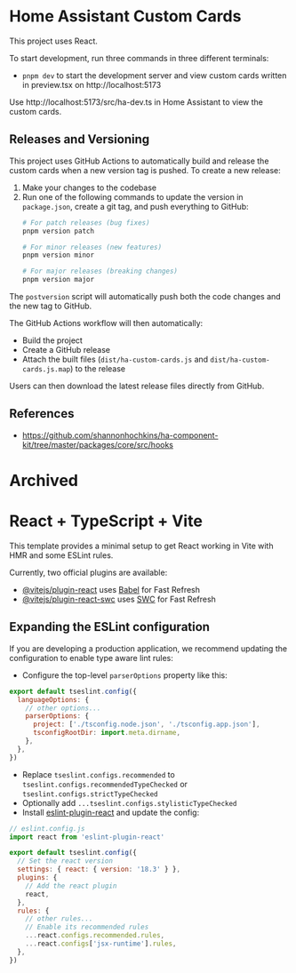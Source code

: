 # Home Assistant Custom Cards
This project uses React.

To start development, run three commands in three different terminals:
- `pnpm dev` to start the development server and view custom cards written in preview.tsx on http://localhost:5173

Use http://localhost:5173/src/ha-dev.ts in Home Assistant to view the custom cards.

## Releases and Versioning

This project uses GitHub Actions to automatically build and release the custom cards when a new version tag is pushed. To create a new release:

1. Make your changes to the codebase
2. Run one of the following commands to update the version in `package.json`, create a git tag, and push everything to GitHub:
   ```bash
   # For patch releases (bug fixes)
   pnpm version patch

   # For minor releases (new features)
   pnpm version minor

   # For major releases (breaking changes)
   pnpm version major
   ```

The `postversion` script will automatically push both the code changes and the new tag to GitHub.

The GitHub Actions workflow will then automatically:
- Build the project
- Create a GitHub release
- Attach the built files (`dist/ha-custom-cards.js` and `dist/ha-custom-cards.js.map`) to the release

Users can then download the latest release files directly from GitHub.

## References
- https://github.com/shannonhochkins/ha-component-kit/tree/master/packages/core/src/hooks


# Archived

# React + TypeScript + Vite

This template provides a minimal setup to get React working in Vite with HMR and some ESLint rules.

Currently, two official plugins are available:

- [@vitejs/plugin-react](https://github.com/vitejs/vite-plugin-react/blob/main/packages/plugin-react/README.md) uses [Babel](https://babeljs.io/) for Fast Refresh
- [@vitejs/plugin-react-swc](https://github.com/vitejs/vite-plugin-react-swc) uses [SWC](https://swc.rs/) for Fast Refresh

## Expanding the ESLint configuration

If you are developing a production application, we recommend updating the configuration to enable type aware lint rules:

- Configure the top-level `parserOptions` property like this:

```js
export default tseslint.config({
  languageOptions: {
    // other options...
    parserOptions: {
      project: ['./tsconfig.node.json', './tsconfig.app.json'],
      tsconfigRootDir: import.meta.dirname,
    },
  },
})
```

- Replace `tseslint.configs.recommended` to `tseslint.configs.recommendedTypeChecked` or `tseslint.configs.strictTypeChecked`
- Optionally add `...tseslint.configs.stylisticTypeChecked`
- Install [eslint-plugin-react](https://github.com/jsx-eslint/eslint-plugin-react) and update the config:

```js
// eslint.config.js
import react from 'eslint-plugin-react'

export default tseslint.config({
  // Set the react version
  settings: { react: { version: '18.3' } },
  plugins: {
    // Add the react plugin
    react,
  },
  rules: {
    // other rules...
    // Enable its recommended rules
    ...react.configs.recommended.rules,
    ...react.configs['jsx-runtime'].rules,
  },
})
```
